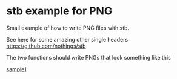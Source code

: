
# stb example for PNG

Small example of how to write PNG files with stb.

See here for some amazing other single headers https://github.com/nothings/stb

The two functions should write PNGs that look something like this

[sample1](sample1.png)
